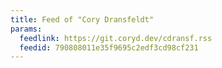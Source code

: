```yaml
---
title: Feed of "Cory Dransfeldt"
params:
  feedlink: https://git.coryd.dev/cdransf.rss
  feedid: 790808011e35f9695c2edf3cd98cf231
---
```

